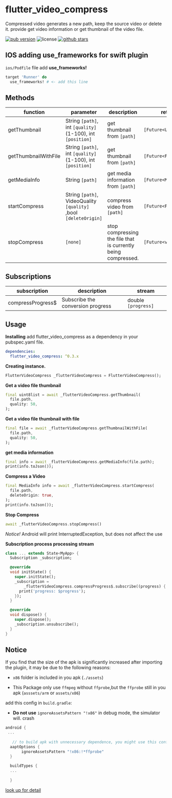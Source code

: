 # flutter_video_compress

Compressed video generates a new path, keep the source video or delete it. provide get video information or get thumbnail of the video file.

<p align="left">
  <a href="https://pub.dartlang.org/packages/flutter_video_compress"><img alt="pub version" src="https://img.shields.io/pub/v/flutter_video_compress.svg"></a>
  <img alt="license" src="https://img.shields.io/github/license/TenkaiRuri/flutter_video_compress.svg">
  <a href="https://github.com/TenkaiRuri/flutter_video_compress"><img alt="github stars" src="https://img.shields.io/github/stars/TenkaiRuri/flutter_video_compress.svg?style=social&label=Stars"></a>
</p>

## IOS adding use_frameworks for swift plugin
`ios/Podfile` file add **use_frameworks!**
```ruby
target 'Runner' do
  use_frameworks! # <- add this line
```

## Methods
|function|parameter|description|return|
|--|--|--|--|
|getThumbnail|String `[path]`, int `[quality]`(1-100), int `[position]`|get thumbnail from `[path]`|`[Future<Uint8List>]`|
|getThumbnailWithFile|String `[path]`, int `[quality]`(1-100), int `[position]`|get thumbnail from `[path]`|`[Future<File>]`|
|getMediaInfo|String `[path]`|get media information from `[path]`|`[Future<MediaInfo>]`|
|startCompress|String `[path]`, VideoQuality `[quality]` ,bool `[deleteOrigin]`|compress video from `[path]`|`[Future<File>]`|
|stopCompress|`[none]`|stop compressing the file that is currently being compressed.|`[Future<void>]`|

## Subscriptions
|subscription|description|stream|
|--|--|--|
|compressProgress$|Subscribe the conversion progress|double `[progress]`|

## Usage
**Installing**
add flutter_video_compress as a dependency in your pubspec.yaml file.
```yaml
dependencies:
  flutter_video_compress: ^0.3.x
```

**Creating instance.**
```dart
FlutterVideoCompress _flutterVideoCompress = FlutterVideoCompress();
```

**Get a video file thumbnail**
```dart
final uint8list = await _flutterVideoCompress.getThumbnail(
  file.path,
  quality: 50,
);
```

**Get a video file thumbnail with file**
```dart
final file = await _flutterVideoCompress.getThumbnailWithFile(
  file.path,
  quality: 50,
);
```

**get media information**
```dart
final info = await _flutterVideoCompress.getMediaInfo(file.path);
print(info.toJson());
```

**Compress a Video**
```dart
final MediaInfo info = await _flutterVideoCompress.startCompress(
  file.path,
  deleteOrigin: true,
);
print(info.toJson());
```

**Stop Compress**
```dart
await _flutterVideoCompress.stopCompress()
```
*Notice!* Android will print InterruptedException, but does not affect the use

**Subscription process processing stream**
```dart
class ... extends State<MyApp> {
  Subscription _subscription;

  @override
  void initState() {
    super.initState();
    _subscription =
        _flutterVideoCompress.compressProgress$.subscribe((progress) {
      print('progress: $progress');
    });
  }

  @override
  void dispose() {
    super.dispose();
    _subscription.unsubscribe();
  }
}
```

## Notice

If you find that the size of the apk is significantly increased after importing the plugin, it may be due to the following reasons:

* `x86` folder is included in you apk (`./assets`)

* This Package only use `ffmpeg` without `ffprobe`,but the `ffprobe` still in you apk (`asssets/arm` or `assets/x86`)

add this config in `build.gradle`:
* __Do not use__ `ignoreAssetsPattern "!x86"` in debug mode, the simulator will. crash

 ```gradle
android {
  ...
	
    // to build apk with unnecessary dependence, you might use this config blow
   aaptOptions {
        ignoreAssetsPattern "!x86:!*ffprobe"
   }
   
   buildTypes {
   ...
   
   }
```
[look up for detail](https://github.com/bravobit/FFmpeg-Android/wiki/Reduce-APK-File-Size#exclude-architecture)